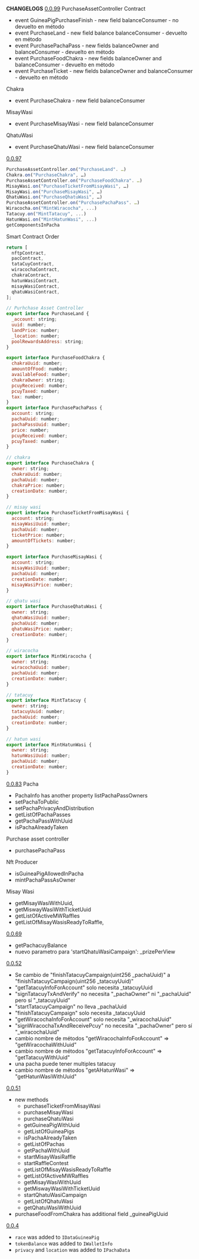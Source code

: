 **CHANGELOGS**
<u>0.0.99</u>
PurchaseAssetController Contract

- event GuineaPigPurchaseFinish - new field balanceConsumer - no devuelto en método
- event PurchaseLand - new field balance balanceConsumer - devuelto en método
- event PurchasePachaPass - new fields balanceOwner and balanceConsumer - devuelto en método
- event PurchaseFoodChakra - new fields balanceOwner and balanceConsumer - devuelto en método
- event PurchaseTicket - new fields balanceOwner and balanceConsumer - devuelto en método

Chakra

- event PurchaseChakra - new field balanceConsumer

MisayWasi

- event PurchaseMisayWasi - new field balanceConsumer

QhatuWasi

- event PurchaseQhatuWasi - new field balanceConsumer

<u>0.0.97</u>

```js
PurchaseAssetController.on("PurchaseLand". …)
Chakra.on("PurchaseChakra", …)
PurchaseAssetController.on("PurchaseFoodChakra". …)
MisayWasi.on("PurchaseTicketFromMisayWasi", …)
MisayWasi.on("PurchaseMisayWasi", …)
QhatuWasi.on("PurchaseQhatuWasi", …)
PurchaseAssetController.on("PurchasePachaPass". …)
Wiracocha.on("MintWiracocha", ...)
Tatacuy.on("MintTatacuy", ...)
HatunWasi.on("MintHatunWasi", ...)
getComponentsInPacha
```

Smart Contract Order

```js
return [
  nftpContract,
  pacContract,
  tataCuyContract,
  wiracochaContract,
  chakraContract,
  hatunWasiContract,
  misayWasiContract,
  qhatuWasiContract,
];
```

```js
// Purhchase Asset Controller
export interface PurchaseLand {
  _account: string;
  uuid: number;
  landPrice: number;
  _location: number;
  poolRewardsAddress: string;
}

export interface PurchaseFoodChakra {
  chakraUuid: number;
  amountOfFood: number;
  availableFood: number;
  chakraOwner: string;
  pcuyReceived: number;
  pcuyTaxed: number;
  tax: number;
}
export interface PurchasePachaPass {
  account: string;
  pachaUuid: number;
  pachaPassUuid: number;
  price: number;
  pcuyReceived: number;
  pcuyTaxed: number;
}

// chakra
export interface PurchaseChakra {
  owner: string;
  chakraUuid: number;
  pachaUuid: number;
  chakraPrice: number;
  creationDate: number;
}

// misay wasi
export interface PurchaseTicketFromMisayWasi {
  account: string;
  misayWasiUuid: number;
  pachaUuid: number;
  ticketPrice: number;
  amountOfTickets: number;
}

export interface PurchaseMisayWasi {
  account: string;
  misayWasiUuid: number;
  pachaUuid: number;
  creationDate: number;
  misayWasiPrice: number;
}

// qhatu wasi
export interface PurchaseQhatuWasi {
  owner: string;
  qhatuWasiUuid: number;
  pachaUuid: number;
  qhatuWasiPrice: number;
  creationDate: number;
}

// wiracocha
export interface MintWiracocha {
  owner: string;
  wiracochaUuid: number;
  pachaUuid: number;
  creationDate: number;
}

// tatacuy
export interface MintTatacuy {
  owner: string;
  tatacuyUuid: number;
  pachaUuid: number;
  creationDate: number;
}

// hatun wasi
export interface MintHatunWasi {
  owner: string;
  hatunWasiUuid: number;
  pachaUuid: number;
  creationDate: number;
}
```

<u>0.0.83</u>
Pacha

- PachaInfo has another property listPachaPassOwners
- setPachaToPublic
- setPachaPrivacyAndDistribution
- getListOfPachaPasses
- getPachaPassWithUuid
- isPachaAlreadyTaken

Purchase asset controller

- purchasePachaPass

Nft Producer

- isGuineaPigAllowedInPacha
- mintPachaPassAsOwner

Misay Wasi

- getMisayWasiWithUuid,
- getMiswayWasiWithTicketUuid
- getListOfActiveMWRaffles
- getListOfMisayWasisReadyToRaffle,

<u>0.0.69</u>

- getPachacuyBalance
- nuevo parametro para 'startQhatuWasiCampaign': \_prizePerView

<u>0.0.52</u>

- Se cambio de "finishTatacuyCampaign(uint256 \_pachaUuid)" a "finishTatacuyCampaign(uint256 \_tatacuyUuid)"
- "getTatacuyInfoForAccount" solo necesita \_tatacuyUuid
- "signTatacuyTxAndVerify" no necesita "\_pachaOwner" ni "\_pachaUuid" pero sí "\_tatacuyUuid"
- "startTatacuyCampaign" no lleva \_pachaUuid
- "finishTatacuyCampaign" solo necesita \_tatacuyUuid
- "getWiracochaInfoForAccount" solo necesita "\_wiracochaUuid"
- "signWiracochaTxAndReceivePcuy" no necesita "\_pachaOwner" pero sí "\_wiracochaUuid"
- cambio nombre de métodos "getWiracochaInfoForAccount" => "getWiracochaWithUuid"
- cambio nombre de métodos "getTatacuyInfoForAccount" => "getTatacuyWithUuid"
- una pacha puede tener multiples tatacuy
- cambio nombre de métodos "getAHatunWasi" => "getHatunWasiWithUuid"

<u>0.0.51</u>

- new methods
  - purchaseTicketFromMisayWasi
  - purchaseMisayWasi
  - purchaseQhatuWasi
  - getGuineaPigWithUuid
  - getListOfGuineaPigs
  - isPachaAlreadyTaken
  - getListOfPachas
  - getPachaWithUuid
  - startMisayWasiRaffle
  - startRaffleContest
  - getListOfMisayWasisReadyToRaffle
  - getListOfActiveMWRaffles
  - getMisayWasiWithUuid
  - getMiswayWasiWithTicketUuid
  - startQhatuWasiCampaign
  - getListOfQhatuWasi
  - getQhatuWasiWithUuid
- purchaseFoodFromChakra has additional field \_guineaPigUuid

<u>0.0.4</u>

- `race` was added to `IDataGuineaPig`
- `tokenBalance` was added to `IWalletInfo`
- `privacy` and `location` was added to `IPachaData`
